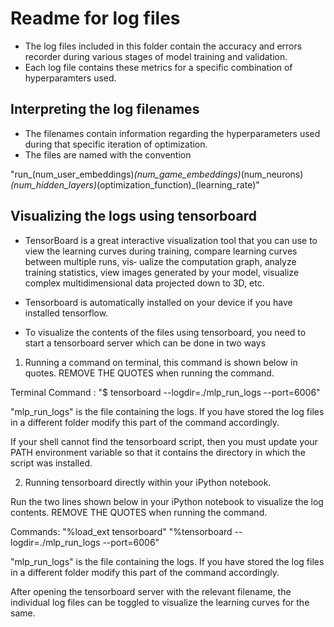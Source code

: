 # Readme for log files

* The log files included in this folder contain the accuracy and errors recorder during various stages of model training and validation.
* Each log file contains these metrics for a specific combination of hyperparamters used. 

## Interpreting the log filenames
* The filenames contain information regarding the hyperparameters used during that specific iteration of optimization.
* The files are named with the convention

"run_(num_user_embeddings)_(num_game_embeddings)_(num_neurons)_(num_hidden_layers)_(optimization_function)_(learning_rate)"

## Visualizing the logs using tensorboard
* TensorBoard is a great interactive visualization tool that you can use to view the learning curves during training, 
   compare learning curves between multiple runs, vis‐ ualize the computation graph, analyze training statistics, 
   view images generated by your model, visualize complex multidimensional data projected down to 3D, etc.

* Tensorboard is automatically installed on your device if you have installed tensorflow.

* To visualize the contents of the files using tensorboard, you need to start a tensorboard server which can be done in two ways



1. Running a command on terminal, this command is shown below in quotes. REMOVE THE QUOTES when running the command.

  Terminal Command : "$ tensorboard --logdir=./mlp_run_logs --port=6006"
  
  "mlp_run_logs" is the file containing the logs. If you have stored the log files in a different folder modify this part of the command accordingly.

  If your shell cannot find the tensorboard script, then you must update your PATH environment variable so that it contains the directory in which the 
  script was installed.
  
  

2. Running tensorboard directly within your iPython notebook.

  Run the two lines shown below in your iPython notebook to visualize the log contents. REMOVE THE QUOTES when running the command.
  
  Commands:
  "%load_ext tensorboard"
  "%tensorboard --logdir=./mlp_run_logs --port=6006"

   "mlp_run_logs" is the file containing the logs. If you have stored the log files in a different folder modify this part of the command accordingly.
   
   
   
After opening the tensorboard server with the relevant filename, the individual log files can be toggled to visualize the learning curves for the same.
